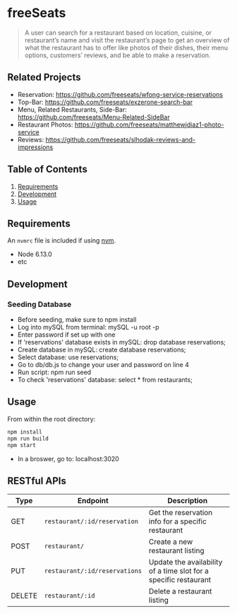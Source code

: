 # freeSeats

> A user can search for a restaurant based on location, cuisine, or restaurant’s name and visit the restaurant’s page to get an overview of what the restaurant has to offer like photos of their dishes, their menu options, customers’ reviews, and be able to make a reservation.

## Related Projects

  - Reservation: https://github.com/freeseats/wfong-service-reservations
  - Top-Bar: https://github.com/freeseats/exzerone-search-bar
  - Menu, Related Restaurants, Side-Bar: https://github.com/freeseats/Menu-Related-SideBar
  - Restaurant Photos: https://github.com/freeseats/matthewjdiaz1-photo-service
  - Reviews: https://github.com/freeseats/slhodak-reviews-and-impressions

## Table of Contents

1. [Requirements](#requirements)
1. [Development](#development)
1. [Usage](#Usage)

## Requirements

An `nvmrc` file is included if using [nvm](https://github.com/creationix/nvm).

- Node 6.13.0
- etc

## Development

### Seeding Database
- Before seeding, make sure to npm install
- Log into mySQL from terminal: mySQL -u root -p
- Enter password if set up with one
- If 'reservations' database exists in mySQL: drop database reservations;
- Create database in mySQL: create database reservations;
- Select database: use reservations;
- Go to db/db.js to change your user and password on line 4
- Run script:
npm run seed
- To check 'reservations' database: select * from restaurants;

## Usage

From within the root directory:
```sh
npm install
npm run build
npm start
```
- In a broswer, go to: localhost:3020

## RESTful APIs

| Type          | Endpoint                       | Description                                                            |
| ------------- | ------------------------------ | -----------------------------------------------------------------------|
| GET           | `restaurant/:id/reservation`   | Get the reservation info for a specific restaurant                     |
| POST          | `restaurant/`                  | Create a new restaurant listing                                        |
| PUT           | `restaurant/:id/reservations`  | Update the availability of a time slot for a specific restaurant       |
| DELETE        | `restaurant/:id`               | Delete a restaurant listing                                            |